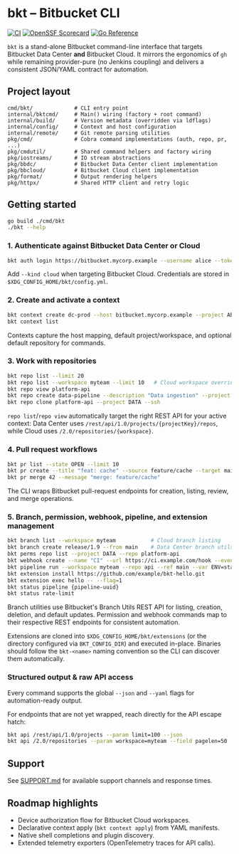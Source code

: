 # bkt – Bitbucket CLI

[![CI](https://github.com/avivsinai/bitbucket-cli/actions/workflows/ci.yml/badge.svg)](https://github.com/avivsinai/bitbucket-cli/actions/workflows/ci.yml)
[![OpenSSF Scorecard](https://img.shields.io/ossf-scorecard/github.com/avivsinai/bitbucket-cli?label=openssf%20scorecard)](https://scorecard.dev/viewer/?uri=github.com/avivsinai/bitbucket-cli)
[![Go Reference](https://pkg.go.dev/badge/github.com/avivsinai/bitbucket-cli.svg)](https://pkg.go.dev/github.com/avivsinai/bitbucket-cli)

`bkt` is a stand-alone Bitbucket command-line interface that targets Bitbucket Data Center **and** Bitbucket Cloud. It mirrors the ergonomics of `gh` while remaining provider-pure (no Jenkins coupling) and delivers a consistent JSON/YAML contract for automation.

## Project layout

```
cmd/bkt/             # CLI entry point
internal/bktcmd/     # Main() wiring (factory + root command)
internal/build/      # Version metadata (overridden via ldflags)
internal/config/     # Context and host configuration
internal/remote/     # Git remote parsing utilities
pkg/cmd/             # Cobra command implementations (auth, repo, pr, ...)
pkg/cmdutil/         # Shared command helpers and factory wiring
pkg/iostreams/       # IO stream abstractions
pkg/bbdc/            # Bitbucket Data Center client implementation
pkg/bbcloud/         # Bitbucket Cloud client implementation
pkg/format/          # Output rendering helpers
pkg/httpx/           # Shared HTTP client and retry logic
```

## Getting started

```bash
go build ./cmd/bkt
./bkt --help
```

### 1. Authenticate against Bitbucket Data Center or Cloud

```bash
bkt auth login https://bitbucket.mycorp.example --username alice --token <PAT>
```

Add `--kind cloud` when targeting Bitbucket Cloud. Credentials are stored in
`$XDG_CONFIG_HOME/bkt/config.yml`.

### 2. Create and activate a context

```bash
bkt context create dc-prod --host bitbucket.mycorp.example --project ABC --set-active
bkt context list
```

Contexts capture the host mapping, default project/workspace, and optional default repository for commands.

### 3. Work with repositories

```bash
bkt repo list --limit 20
bkt repo list --workspace myteam --limit 10   # Cloud workspace override
bkt repo view platform-api
bkt repo create data-pipeline --description "Data ingestion" --project DATA
bkt repo clone platform-api --project DATA --ssh
```

`repo list`/`repo view` automatically target the right REST API for your active context: Data Center uses `/rest/api/1.0/projects/{projectKey}/repos`, while Cloud uses `/2.0/repositories/{workspace}`.

### 4. Pull request workflows

```bash
bkt pr list --state OPEN --limit 10
bkt pr create --title "feat: cache" --source feature/cache --target main --reviewer alice
bkt pr merge 42 --message "merge: feature/cache"
```

The CLI wraps Bitbucket pull-request endpoints for creation, listing, review, and merge operations.

### 5. Branch, permission, webhook, pipeline, and extension management

```bash
bkt branch list --workspace myteam           # Cloud branch listing
bkt branch create release/1.9 --from main    # Data Center branch utils
bkt perms repo list --project DATA --repo platform-api
bkt webhook create --name "CI" --url https://ci.example.com/hook --event repo:refs_changed
bkt pipeline run --workspace myteam --repo api --ref main --var ENV=staging
bkt extension install https://github.com/example/bkt-hello.git
bkt extension exec hello -- --flag=1
bkt status pipeline {pipeline-uuid}
bkt status rate-limit
```

Branch utilities use Bitbucket's Branch Utils REST API for listing, creation, deletion, and default updates. Permission and webhook commands map to their respective REST endpoints for consistent automation.

Extensions are cloned into `$XDG_CONFIG_HOME/bkt/extensions` (or the directory configured via `BKT_CONFIG_DIR`) and executed in-place. Binaries should follow the `bkt-<name>` naming convention so the CLI can discover them automatically.

### Structured output & raw API access

Every command supports the global `--json` and `--yaml` flags for automation-ready output.

For endpoints that are not yet wrapped, reach directly for the API escape hatch:

```bash
bkt api /rest/api/1.0/projects --param limit=100 --json
bkt api /2.0/repositories --param workspace=myteam --field pagelen=50
```

## Support

See [SUPPORT.md](SUPPORT.md) for available support channels and response times.

## Roadmap highlights

- Device authorization flow for Bitbucket Cloud workspaces.
- Declarative context apply (`bkt context apply`) from YAML manifests.
- Native shell completions and plugin discovery.
- Extended telemetry exporters (OpenTelemetry traces for API calls).
